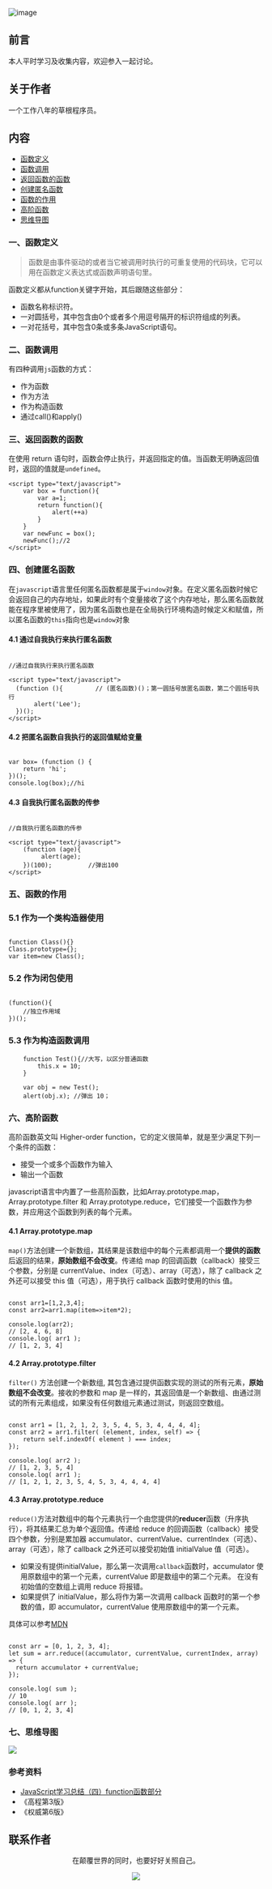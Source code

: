 ![image](../img/timg.jpg)
<br>

## 前言

本人平时学习及收集内容，欢迎参入一起讨论。

## 关于作者

一个工作八年的草根程序员。

## 内容

- [函数定义](#一函数定义)
- [函数调用](#二函数调用)
- [返回函数的函数](#三返回函数的函数)
- [创建匿名函数](#四创建匿名函数)
- [函数的作用](#五函数的作用)
- [高阶函数](#六高阶函数)
- [思维导图](#七思维导图)

### 一、函数定义

>函数是由事件驱动的或者当它被调用时执行的可重复使用的代码块，它可以用在函数定义表达式或函数声明语句里。

函数定义都从function关键字开始，其后跟随这些部分：

- 函数名称标识符。
- 一对圆括号，其中包含由0个或者多个用逗号隔开的标识符组成的列表。
- 一对花括号，其中包含0条或多条JavaScript语句。

### 二、函数调用

有四种调用`js`函数的方式：

- 作为函数
- 作为方法
- 作为构造函数
- 通过call()和apply()

### 三、返回函数的函数

在使用 return 语句时，函数会停止执行，并返回指定的值。当函数无明确返回值时，返回的值就是`undefined`。

```
<script type="text/javascript">
    var box = function(){
        var a=1;
        return function(){
            alert(++a)
        }
    }
    var newFunc = box();
    newFunc();//2
</script>

```

### 四、创建匿名函数

在`javascript`语言里任何匿名函数都是属于`window`对象。在定义匿名函数时候它会返回自己的内存地址，如果此时有个变量接收了这个内存地址，那么匿名函数就能在程序里被使用了，因为匿名函数也是在全局执行环境构造时候定义和赋值，所以匿名函数的`this`指向也是`window`对象

#### 4.1 通过自我执行来执行匿名函数

```

//通过自我执行来执行匿名函数

<script type="text/javascript">
  (function (){         // (匿名函数)()；第一圆括号放匿名函数，第二个圆括号执行
       alert('Lee');
  })();
</script>

```

#### 4.2 把匿名函数自我执行的返回值赋给变量

```

var box= (function () {
    return 'hi';
})();
console.log(box);//hi
```

#### 4.3 自我执行匿名函数的传参

```

//自我执行匿名函数的传参

<script type="text/javascript">
    (function (age){
         alert(age);
    })(100);          //弹出100
</script>

```

### 五、函数的作用

### 5.1 作为一个类构造器使用

```

function Class(){}
Class.prototype={};
var item=new Class(); 

```

### 5.2 作为闭包使用

```

(function(){
    //独立作用域
})(); 

```

### 5.3 作为构造函数调用

```
    function Test(){//大写，以区分普通函数
        this.x = 10;
    }

    var obj = new Test();
    alert(obj.x); //弹出 10；

```

### 六、高阶函数

高阶函数英文叫 Higher-order function，它的定义很简单，就是至少满足下列一个条件的函数：

- 接受一个或多个函数作为输入
- 输出一个函数

javascript语言中内置了一些高阶函数，比如Array.prototype.map，Array.prototype.filter 和 Array.prototype.reduce，它们接受一个函数作为参数，并应用这个函数到列表的每个元素。

#### 4.1 Array.prototype.map

`map()`方法创建一个新数组，其结果是该数组中的每个元素都调用一个**提供的函数**后返回的结果，**原始数组不会改变**。传递给 map 的回调函数（callback）接受三个参数，分别是 currentValue、index（可选）、array（可选），除了 callback 之外还可以接受 this 值（可选），用于执行 callback 函数时使用的this 值。

```

const arr1=[1,2,3,4];
const arr2=arr1.map(item=>item*2);

console.log(arr2);
// [2, 4, 6, 8]
console.log( arr1 );
// [1, 2, 3, 4]

```

#### 4.2 Array.prototype.filter

`filter()` 方法创建一个新数组, 其包含通过提供函数实现的测试的所有元素，**原始数组不会改变**。接收的参数和 map 是一样的，其返回值是一个新数组、由通过测试的所有元素组成，如果没有任何数组元素通过测试，则返回空数组。

```

const arr1 = [1, 2, 1, 2, 3, 5, 4, 5, 3, 4, 4, 4, 4];
const arr2 = arr1.filter( (element, index, self) => {
    return self.indexOf( element ) === index;
});

console.log( arr2 );
// [1, 2, 3, 5, 4]
console.log( arr1 );
// [1, 2, 1, 2, 3, 5, 4, 5, 3, 4, 4, 4, 4]

```

#### 4.3 Array.prototype.reduce

`reduce()`方法对数组中的每个元素执行一个由您提供的**reducer**函数（升序执行），将其结果汇总为单个返回值。传递给 reduce 的回调函数（callback）接受四个参数，分别是累加器 accumulator、currentValue、currentIndex（可选）、array（可选），除了 callback 之外还可以接受初始值 initialValue 值（可选）。

- 如果没有提供initialValue，那么第一次调用`callback`函数时，accumulator 使用原数组中的第一个元素，currentValue 即是数组中的第二个元素。 在没有初始值的空数组上调用 reduce 将报错。
- 如果提供了 initialValue，那么将作为第一次调用 callback 函数时的第一个参数的值，即 accumulator，currentValue 使用原数组中的第一个元素。

具体可以参考[MDN](https://developer.mozilla.org/zh-CN/docs/Web/JavaScript/Reference/Global_Objects/Array/Reduce)

```

const arr = [0, 1, 2, 3, 4];
let sum = arr.reduce((accumulator, currentValue, currentIndex, array) => {
  return accumulator + currentValue;
});

console.log( sum );
// 10
console.log( arr );
// [0, 1, 2, 3, 4]

```

### 七、思维导图

![](./img/fn.gif)

### 参考资料

- [JavaScript学习总结（四）function函数部分](https://segmentfault.com/a/1190000000660786#articleHeader13)
- 《高程第3版》
- 《权威第6版》

## 联系作者

<div align="center">
    <p>
        在颠覆世界的同时，也要好好关照自己。
    </p>
    <img src="../img/contact.png" />
</div>
